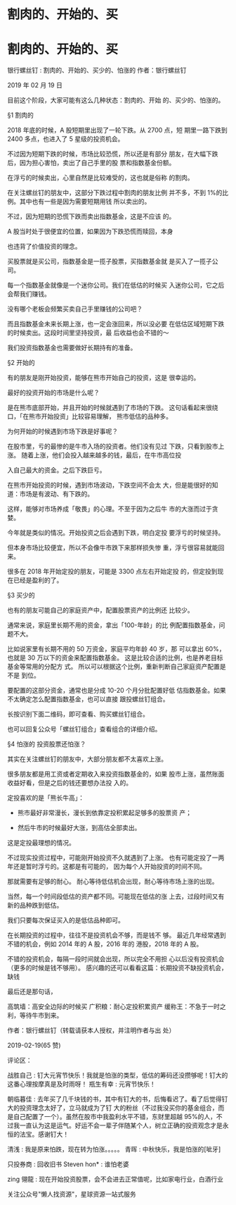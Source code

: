 # 割肉的、开始的、买

# 割肉的、开始的、买

银行螺丝钉 : 割肉的、开始的、买少的、怕涨的 作者：银行螺丝钉

2019 年 02 月 19 日

目前这个阶段，大家可能有这么几种状态：割肉的、开始 的、买少的、怕涨的。

§1 割肉的

2018 年底的时候，A 股短期里出现了一轮下跌。从 2700 点，短 期里一路下跌到 2400 多点，也进入了 5 星级的投资机会。

不过因为短期下跌的时候，市场比较恐慌，所以还是有部分 朋友，在大幅下跌后，因为担心害怕，卖出了自己手里的股 票和指数基金份额。

在浮亏的时候卖出，心里自然是比较难受的，这也就是俗称 的割肉。

在关注螺丝钉的朋友中，这部分下跌过程中割肉的朋友比例 并不多，不到 1%的比例。其中也有一些是因为需要短期用钱 所以卖出的。

不过，因为短期的恐慌下跌而卖出指数基金，这是不应该 的。

A 股当时处于很便宜的位置，如果因为下跌恐慌而赎回，本身

也违背了价值投资的理念。

买股票就是买公司，指数基金是一揽子股票，买指数基金就 是买入了一揽子公司。

每一个指数基金就像是一个迷你公司。我们在低估的时候买 入迷你公司，它之后会帮我们赚钱。

没有哪个老板会频繁买卖自己手里赚钱的公司吧？

而且指数基金未来长期上涨，也一定会涨回来，所以没必要 在低估区域短期下跌的时候卖出。这段时间里坚持投资，最 后收益也会不错的～

我们投资指数基金也需要做好长期持有的准备。

§2 开始的

有的朋友是刚开始投资，能够在熊市开始自己的投资，这是 很幸运的。

最好的投资开始的市场是什么呢？

是在熊市底部开始，并且开始的时候就遇到了市场的下跌。 这句话看起来很绕口，「在熊市开始投资」比较容易理解， 熊市低估的品种多。

为何开始的时候遇到市场下跌是好事呢？

在股市里，亏的最惨的是牛市入场的投资者。他们没有见过 下跌，只看到股市上涨。 随着上涨，他们会投入越来越多的钱，最后，在牛市高位投

入自己最大的资金。之后下跌巨亏。

在熊市开始投资的时候，遇到市场波动，下跌空间不会太 大，但是能很好的知道：市场是有波动、有下跌的。

这样，能够对市场养成「敬畏」的心理。不至于因为之后牛 市的大涨而过于贪婪。

今年就是类似的情况。开始投资之后会遇到下跌，明白定投 要浮亏的时候坚持。

但本身市场比较便宜，所以不会像牛市跌下来那样损失惨 重，浮亏很容易就能回来。

很多在 2018 年开始定投的朋友，可能是 3300 点左右开始定投 的，但定投到现在已经是盈利的了。

§3 买少的

也有的朋友可能自己的家庭资产中，配置股票资产的比例还 比较少。

通常来说，家庭里长期不用的资金，拿出「100-年龄」的比 例配置指数基金，问题不大。

比如说家里有长期不用的 50 万资金，家庭平均年龄 40 岁，那 可以拿出 60%，也就是 30 万以下的资金来配置指数基金。 这是比较合适的比例，也是养老目标基金等常用的分配方 式。 所以可以根据这个比例，重新判断自己家庭资产配置是不是 到位。

要配置的这部分资金，通常也是分成 10-20 个月分批配置好低 估指数基金。如果不太确定怎么配置指数基金，也可以直接 跟投螺丝钉组合。

长按识别下面二维码，即可查看、购买螺丝钉组合。

也可以回复公众号「螺丝钉组合」查看组合的详细介绍。

§4 怕涨的 投资股票还怕涨？

其实在关注螺丝钉的朋友中，大部分朋友都不太喜欢上涨。

很多朋友都是用工资或者定期收入来投资指数基金的，如果 股市上涨，虽然账面收益好看，但是之后的钱还要想办法投 入的。

定投喜欢的是「熊长牛高」：

*   熊市最好非常漫长，漫长到依靠定投积累起足够多的股票资 产；

*   然后牛市的时候最好大涨，到高估全部卖出。

这是定投最理想的情况。

不过现实投资过程中，可能刚开始投资不久就遇到了上涨。 也有可能定投了一两年还是暂时浮亏的。这都是有可能的， 因为每个人开始投资的时间不同。

那就需要有足够的耐心。 耐心等待低估机会出现，耐心等待市场上涨的出现。

当然，每一个时间段低估的资产都不同。可能现在低估的涨 上去，过段时间又有新的品种跌到低估。

我们只要每次保证买入的是低估品种即可。

在长期投资的过程中，往往不是投资机会不够，而是钱不 够。 最近几年经常遇到不错的机会，例如 2014 年的 A 股，2016 年的 港股，2018 年的 A 股。

不错的投资机会，每隔一段时间就会出现，所以完全不用担 心以后没有投资机会（更多的时候是钱不够用）。 感兴趣的还可以看看这篇：长期投资不缺投资机会，缺钱

最后还是那句话，

高筑墙：高安全边际的时候买 广积粮：耐心定投积累资产 缓称王：不急于一时之利，等待牛市到来。

作者：银行螺丝钉（转载请获本人授权，并注明作者与出 处）

2019-02-19(65 赞)

评论区：

战胜自己 : 钉大元宵节快乐！我就是怕涨的类型，低估的筹码还没攒够呢！钉大的这番心理按摩真是及时雨呀！ 瓶生有幸 : 元宵节快乐！

朝临暮佳 : 去年买了几千块钱的书，其中有钉大的书，后悔看迟了。看了后觉得钉大的投资理念太好了，立马就成为了钉 大的粉丝（不过我没买你的基金组合，而是自己配置了一个）。虽然在股市中我盈利水平不错，东财里超越 95%的人，不 过我一直认为这是运气。好运不会一辈子伴随某个人，树立正确的投资观念才是永恒的法宝。感谢钉大！

清浅 : 我是原来怕跌，现在转为怕涨。。。。。 青晖 : 中秋快乐，我是怕涨的[呲牙]

只投券商 : 回收旧书 Steven hon* : 谁怕老婆

zing 翎龍 : 现在开始投资股票，会不会进去正常值呢，比如家电行业，白酒行业

关注公众号"懒人找资源"，星球资源一站式服务